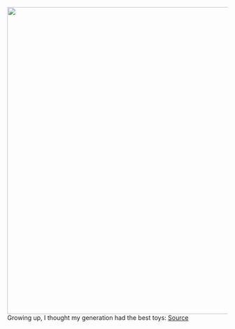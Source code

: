 <img src='https://cdn.vox-cdn.com/thumbor/lrzlws-oWb7mb5bZssafyOPPeRQ=/0x0:2040x1530/1200x675/filters:focal(857x602:1183x928)/cdn.vox-cdn.com/uploads/chorus_image/image/69722057/shollister_210724_4708_0014.0.jpg' width='700px' /><br/>
Growing up, I thought my generation had the best toys:
<a href='https://www.theverge.com/circuitbreaker/22623017/optimus-prime-transformer-auto-converting-programmable-robot-hasbro-robosen'> Source <a/>
